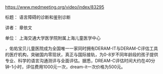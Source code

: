 https://www.medmeeting.org/video/index/83295

 标题： 语言障碍的诊断和鉴别诊断

讲者： 章依文

单位： 上海交通大学医学院附属上海儿童医学中心


，佑佑宝贝儿童医院成为全国唯一一家同时拥有DERAM-IT与DERAM-C评估工具的医疗机构，突破国内零现状，真正与国际接轨，为0-8岁不同年龄段的孩子提供专业、科学的语言沟通测评与全面评估。据悉，DREAM-C评估时间大约在40分钟-1小时，评估费用1000元一次，dream-it一次价格为500元。

